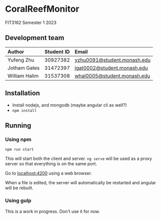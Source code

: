 # CoralReefMonitor
FIT3162 Semester 1 2023

## Development team
| Author        | Student ID | Email                       |
|:--------------|:----------:|:----------------------------|
| Yufeng Zhu    |  30927382  | yzhu0091@student.monash.edu |
| Jotham Gates  |  31472397  | jgat0002@student.monash.edu |
| William Halim |  31537308  | whal0005@student.monash.edu |

## Installation
- Install nodejs, and mongodb (maybe angular cli as well?)
- `npm install`

## Running
### Using npm
```
npm run start
```
This will start both the client and server. `ng serve` will be used as a proxy server so that everything is on the same port.

Go to [localhost:4200](localhost:4200) using a web browser.

When a file is edited, the server will automatically be restarted and angular will be rebuilt.

### Using gulp
This is a work in progress. Don't use it for now.